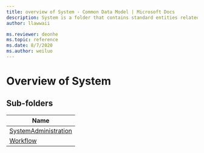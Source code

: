 ```yaml
---
title: overview of System - Common Data Model | Microsoft Docs
description: System is a folder that contains standard entities related to the Common Data Model.
author: llawwaii

ms.reviewer: deonhe
ms.topic: reference
ms.date: 8/7/2020
ms.author: weiluo
---
```


# Overview of System


## Sub-folders

|Name|
|---|
|[SystemAdministration](SystemAdministration/overview.md)|
|[Workflow](Workflow/overview.md)|



